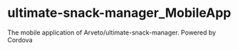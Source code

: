 # ultimate-snack-manager_MobileApp
The mobile application of Arveto/ultimate-snack-manager. Powered by Cordova
